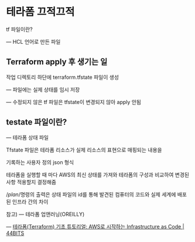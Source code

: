 # 테라폼 끄적끄적

tf 파일이란?

—  HCL 언어로 만든 파일


## Terraform apply 후 생기는 일

작업 디렉토리 하단에 terraform.tfstate 파일이 생성

— 파일에는 실제 상태를 임시 저장

— 수정되지 않은 tf 파일은 tfstate이 변경되지 않아 apply 안됨


## testate 파일이란?

— 테라폼 상태 파일

Tfstate 파일은 테라폼 리소스가 실제 리소스의 표현으로 매핑되는 내용을

기록하는 사용자 정의 json 형식

테라폼을 실행할 때 마다 AWS의 최신 상태를 가져와 테라폼의 구성과 비교하여 변경된 사항 적용할지 결정해줌

/*plan*/명령의 출력은 상태 파일의 id를 통해 발견된 컴퓨터의 코드와 실제 세계에 배포된 인프라 간의 차이



참고)
— 테라폼 업앤러닝(OREILLY)

— [테라폼(Terraform) 기초 튜토리얼: AWS로 시작하는 Infrastructure as Code | 44BITS](https://www.44bits.io/ko/post/terraform_introduction_infrastrucute_as_code)

